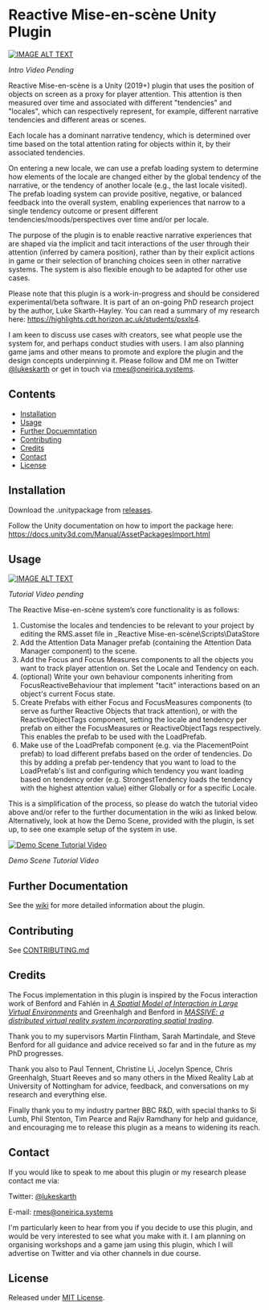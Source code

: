 # Reactive Mise-en-scène Unity Plugin

[![IMAGE ALT TEXT](http://img.youtube.com/vi/ygI-2F8ApUM/0.jpg)](http://www.youtube.com/watch?v=ygI-2F8ApUM "Reactive Mise-en-scène Demo Scene Video")

*Intro Video Pending*

Reactive Mise-en-scène is a Unity (2019+) plugin that uses the position of objects on screen as a proxy for player attention. This attention is then measured over time and associated with different "tendencies" and "locales", which can respectively represent, for example, different narrative tendencies and different areas or scenes.

Each locale has a dominant narrative tendency, which is determined over time based on the total attention rating for objects within it, by their associated tendencies.

On entering a new locale, we can use a prefab loading system to determine how elements of the locale are changed either by the global tendency of the narrative, or the tendency of another locale (e.g., the last locale visited). The prefab loading system can provide positive, negative, or balanced feedback into the overall system, enabling experiences that narrow to a single tendency outcome or present different tendencies/moods/perspectives over time and/or per locale.

The purpose of the plugin is to enable reactive narrative experiences that are shaped via the implicit and tacit interactions of the user through their attention (inferred by camera position), rather than by their explicit actions in game or their selection of branching choices seen in other narrative systems. The system is also flexible enough to be adapted for other use cases.

Please note that this plugin is a work-in-progress and should be considered experimental/beta software. It is part of an on-going PhD research project by the author, Luke Skarth-Hayley. You can read a summary of my research here: https://highlights.cdt.horizon.ac.uk/students/psxls4.

I am keen to discuss use cases with creators, see what people use the system for, and perhaps conduct studies with users. I am also planning game jams and other means to promote and explore the plugin and the design concepts underpinning it. Please follow and DM me on Twitter [@lukeskarth](https://www.twitter.com/lukeskarth) or get in touch via rmes@oneirica.systems.

## Contents

* [Installation](#installation)
* [Usage](#usage)
* [Further Docuemntation](#further-documentation)
* [Contributing](#contributing)
* [Credits](#credits)
* [Contact](#contact)
* [License](#license)

## Installation

Download the .unitypackage from [releases](releases).

Follow the Unity documentation on how to import the package here: https://docs.unity3d.com/Manual/AssetPackagesImport.html 

## Usage

[![IMAGE ALT TEXT](http://img.youtube.com/vi/ygI-2F8ApUM/0.jpg)](http://www.youtube.com/watch?v=ygI-2F8ApUM "Reactive Mise-en-scène Demo Scene Video")

*Tutorial Video pending*

The Reactive Mise-en-scène system’s core functionality is as follows:

1.	Customise the locales and tendencies to be relevant to your project by editing the RMS.asset file in \_Reactive Mise-en-scène\Scripts\DataStore
2.	Add the Attention Data Manager prefab (containing the Attention Data Manager component) to the scene.
3.	Add the Focus and Focus Measures components to all the objects you want to track player attention on. Set the Locale and Tendency on each.
4.	(optional) Write your own behaviour components inheriting from FocusReactiveBehaviour that implement "tacit" interactions based on an object's current Focus state.
5.	Create Prefabs with either Focus and FocusMeasures components (to serve as further Reactive Objects that track attention), or with the ReactiveObjectTags component, setting the locale and tendency per prefab on either the FocusMeasures or ReactiveObjectTags respectively. This enables the prefab to be used with the LoadPrefab.
6. 	Make use of the LoadPrefab component (e.g. via the PlacementPoint prefab) to load different prefabs based on the order of tendencies. Do this by adding a prefab per-tendency that you want to load to the LoadPrefab's list and configuring which tendency you want loading based on tendency order (e.g. StrongestTendency loads the tendency with the highest attention value) either Globally or for a specific Locale.

This is a simplification of the process, so please do watch the tutorial video above and/or refer to the further documentation in the wiki as linked below. Alternatively, look at how the Demo Scene, provided with the plugin, is set up, to see one example setup of the system in use.

[![Demo Scene Tutorial Video](http://img.youtube.com/vi/HcV73VpRVlc/0.jpg)](http://www.youtube.com/watch?v=HcV73VpRVlc "Reactive Mise-en-scène Demo Scene Video")

*Demo Scene Tutorial Video*

## Further Documentation

See the [wiki](https://github.com/lukeskt/Reactive-Mise-en-scene/wiki) for more detailed information about the plugin.

## Contributing

See [CONTRIBUTING.md](CONTRIBUTING.md)

## Credits

The Focus implementation in this plugin is inspired by the Focus interaction work of Benford and Fahlén in [*A Spatial Model of Interaction in Large Virtual Environments*](https://link.springer.com/chapter/10.1007/978-94-011-2094-4_8) and Greenhalgh and Benford in [*MASSIVE: a distributed virtual reality system incorporating spatial trading*](https://ieeexplore.ieee.org/abstract/document/499999).

Thank you to my supervisors Martin Flintham, Sarah Martindale, and Steve Benford for all guidance and advice received so far and in the future as my PhD progresses.

Thank you also to Paul Tennent, Christine Li, Jocelyn Spence, Chris Greenhalgh, Stuart Reeves and so many others in the Mixed Reality Lab at University of Nottingham for advice, feedback, and conversations on my research and everything else.

Finally thank you to my industry partner BBC R&D, with special thanks to Si Lumb, Phil Stenton, Tim Pearce and Rajiv Ramdhany for help and guidance, and encouraging me to release this plugin as a means to widening its reach.

## Contact

If you would like to speak to me about this plugin or my research please contact me via:

Twitter: [@lukeskarth](https://www.twitter.com/lukeskarth)

E-mail: rmes@oneirica.systems

I'm particularly keen to hear from you if you decide to use this plugin, and would be very interested to see what you make with it. I am planning on organising workshops and a game jam using this plugin, which I will advertise on Twitter and via other channels in due course.

## License

Released under [MIT License](./LICENSE).
